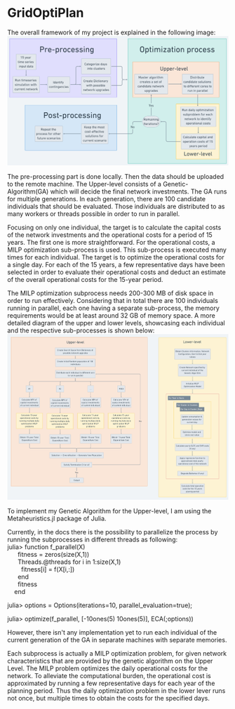 # GridOptiPlan

The overall framework of my project is explained in the following image:
![alt text](Framework.png)

The pre-processing part is done locally. Then the data should be uploaded to the remote machine. The Upper-level consists of a Genetic-Algorithm(GA) which will decide the final network investments. The GA runs for multiple generations. In each generation, there are 100 candidate individuals that should be evaluated. Those individuals are distributed to as many workers or threads possible in order to run in parallel. 

Focusing on only one individual, the target is to calculate the capital costs of the network investments and the operational costs for a period of 15 years. The first one is more straightforward. For the operational costs, a MILP optimization sub-process is used. This sub-process is executed many times for each individual. The target is to optimize the operational costs for a single day. For each of the 15 years, a few representative days have been selected in order to evaluate their operational costs and deduct an estimate of the overall operational costs for the 15-year period.

The MILP optimization subprocess needs 200-300 MB of disk space in order to run effectively. Considering that in total there are 100 individuals running in parallel, each one having a separate sub-process, the memory requirements would be at least around 32 GB of memory space.
A more detailed diagram of the upper and lower levels, showcasing each individual and the respective sub-processes is shown below:
![alt text](Framework_Detailed.png)


To implement my Genetic Algorithm for the Upper-level, I am using the Metaheuristics.jl package of Julia.

Currently, in the docs there is the possibility to parallelize the process by running the subprocesses in different threads as following:  
julia> function f_parallel(X)  
      fitness = zeros(size(X,1))  
      Threads.@threads for i in 1:size(X,1)  
        fitness[i] = f(X[i,:])  
      end  
      fitness  
    end  

julia> options = Options(iterations=10, parallel_evaluation=true);

julia> optimize(f_parallel, [-10ones(5) 10ones(5)], ECA(;options))

However, there isn't any implementation yet to run each individual of the current generation of the GA in separate machines with separate memories.

Each subprocess is actually a MILP optimization problem, for given network characteristics that are provided by the genetic algorithm on the Upper Level. The MILP problem optimizes the daily operational costs for the network. To alleviate the computational burden, the operational cost is approximated by running a few representative days for each year of the planning period. Thus the daily optimization problem in the lower lever runs not once, but multiple times to obtain the costs for the specified days.
